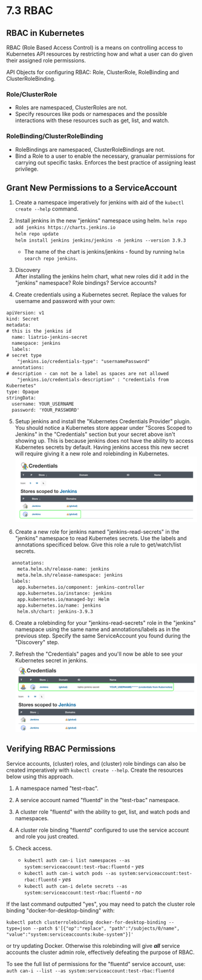 # 7.3 RBAC

## RBAC in Kubernetes
RBAC (Role Based Access Control) is a means on controlling access to Kubernetes API resources by restricting how and what a user can do given their assigned role permissions.

API Objects for configuring RBAC: Role, ClusterRole, RoleBinding and ClusterRoleBinding.

### Role/ClusterRole
- Roles are namespaced, ClusterRoles are not.
- Specify resources like pods or namespaces and the possible interactions with these resources such as get, list, and watch.

### RoleBinding/ClusterRoleBinding
- RoleBindings are namespaced, ClusterRoleBindings are not.
- Bind a Role to a user to enable the necessary, granualar permissions for carrying out specific tasks. Enforces the best practice of assigning least privilege.

## Grant New Permissions to a ServiceAccount

1. Create a namespace imperatively for jenkins with aid of the `kubectl create --help` command.

2. Install jenkins in the new "jenkins" namespace using helm.
`helm repo add jenkins https://charts.jenkins.io`<br>
`helm repo update`<br>
`helm install jenkins jenkins/jenkins -n jenkins --version 3.9.3`
   - The name of the chart is jenkins/jenkins - found by running `helm search repo jenkins`.

3. Discovery<br>
After installing the jenkins helm chart, what new roles did it add in the "jenkins" namespace? Role bindings? Service accounts?

4. Create credentials using a Kubernetes secret. Replace the values for username and password with your own:
```
apiVersion: v1
kind: Secret
metadata:
# this is the jenkins id
  name: liatrio-jenkins-secret
  namespace: jenkins
  labels:
# secret type
    "jenkins.io/credentials-type": "usernamePassword"
  annotations:
# description - can not be a label as spaces are not allowed
    "jenkins.io/credentials-description" : "credentials from Kubernetes"
type: Opaque
stringData:
  username: YOUR_USERNAME
  password: 'YOUR_PASSWORD'
```

5. Setup jenkins and install the "Kubernetes Credentials Provider" plugin. You should notice a Kubernetes store appear under "Scores Scoped to Jenkins" in the "Credentials" section but your secret above isn't showing up. This is because jenkins does not have the ability to access Kubernetes secrets by default. Having jenkins access this new secret will require giving it a new role and rolebinding in Kubernetes.
![](img7/before-secrets-rbac.svg ':class=img-center')

5. Create a new role for jenkins named "jenkins-read-secrets" in the "jenkins" namespace to read Kubernetes secrets. Use the labels and annotations specificed below. Give this role a rule to get/watch/list secrets.
```
  annotations:
    meta.helm.sh/release-name: jenkins
    meta.helm.sh/release-namespace: jenkins
  labels:
    app.kubernetes.io/component: jenkins-controller
    app.kubernetes.io/instance: jenkins
    app.kubernetes.io/managed-by: Helm
    app.kubernetes.io/name: jenkins
    helm.sh/chart: jenkins-3.9.3
```

6. Create a rolebinding for your "jenkins-read-secrets" role in the "jenkins" namespace using the same name and annotations/labels as in the previous step. Specify the same ServiceAccount you found during the "Discovery" step.

7. Refresh the "Credentials" pages and you'll now be able to see your Kubernetes secret in jenkins.
![](img7/after-secrets-rbac.svg ':class=img-center')

## Verifying RBAC Permissions
Service accounts, (cluster) roles, and (cluster) role bindings can also be created imperatively with `kubectl create --help`. Create the resources below using this approach.

1. A namespace named "test-rbac".

2. A service account named "fluentd" in the "test-rbac" namespace.

3. A cluster role "fluentd" with the ability to get, list, and watch pods and namespaces.

4. A cluster role binding "fluentd" configured to use the service account and role you just created.

5. Check access.
    - `kubectl auth can-i list namespaces --as system:serviceaccount:test-rbac:fluentd` - *yes*
    - `kubectl auth can-i watch pods --as system:serviceaccount:test-rbac:fluentd` - *yes*
    - `kubectl auth can-i delete secrets --as system:serviceaccount:test-rbac:fluentd` - *no*

If the last command outputted "yes", you may need to patch the cluster role binding "docker-for-desktop-binding" with:<br> 
```
kubectl patch clusterrolebinding docker-for-desktop-binding --type=json --patch $'[{"op":"replace", "path":"/subjects/0/name", "value":"system:serviceaccounts:kube-system"}]'
```
or try updating Docker. Otherwise this rolebinding will give __*all*__ service accounts the cluster admin role, effectively defeating the purpose of RBAC.

To see the full list of permissions for the "fluentd" service account, use: `auth can-i --list --as system:serviceaccount:test-rbac:fluentd`
